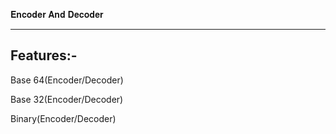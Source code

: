 𝐄𝐧𝐜𝐨𝐝𝐞𝐫 𝐀𝐧𝐝 𝐃𝐞𝐜𝐨𝐝𝐞𝐫
___________________

Features:-
----------

Base 64(Encoder/Decoder) 

Base 32(Encoder/Decoder)

Binary(Encoder/Decoder)
